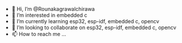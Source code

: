 - 👋 Hi, I’m @Rounakagrawalchirawa
- 👀 I’m interested in embedded c
- 🌱 I’m currently learning esp32, esp-idf, embedded c, opencv
- 💞️ I’m looking to collaborate on esp32, esp-idf, embedded c, opencv
- 📫 How to reach me ...

<!---
Rounakagrawal/Rounakagrawal is a ✨ special ✨ repository because its `README.md` (this file) appears on your GitHub profile.
You can click the Preview link to take a look at your changes.
--->
